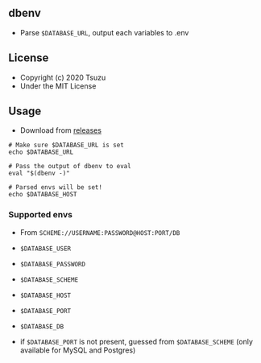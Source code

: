 ## dbenv
- Parse `$DATABASE_URL`, output each variables to .env

## License
- Copyright (c) 2020 Tsuzu
- Under the MIT License

## Usage
- Download from [releases](https://github.com/cs3238-tsuzu/dbenv/releases)

```shell
# Make sure $DATABASE_URL is set
echo $DATABASE_URL

# Pass the output of dbenv to eval
eval "$(dbenv -)"

# Parsed envs will be set!
echo $DATABASE_HOST
```

### Supported envs
- From `SCHEME://USERNAME:PASSWORD@HOST:PORT/DB`

- `$DATABASE_USER`
- `$DATABASE_PASSWORD`
- `$DATABASE_SCHEME`
- `$DATABASE_HOST`
- `$DATABASE_PORT`
- `$DATABASE_DB`

- if `$DATABASE_PORT` is not present, guessed from `$DATABASE_SCHEME` (only available for MySQL and Postgres)

